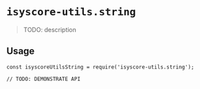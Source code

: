 # `isyscore-utils.string`

> TODO: description

## Usage

```
const isyscoreUtilsString = require('isyscore-utils.string');

// TODO: DEMONSTRATE API
```
